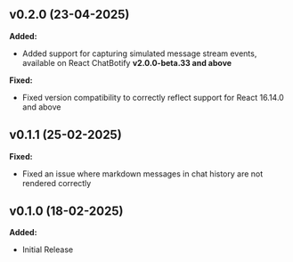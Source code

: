 ## v0.2.0 (23-04-2025)

**Added:**
- Added support for capturing simulated message stream events, available on React ChatBotify **v2.0.0-beta.33 and above**

**Fixed:**
- Fixed version compatibility to correctly reflect support for React 16.14.0 and above

## v0.1.1 (25-02-2025)

**Fixed:**
- Fixed an issue where markdown messages in chat history are not rendered correctly

## v0.1.0 (18-02-2025)

**Added:**
- Initial Release